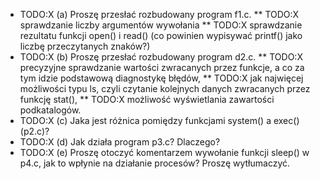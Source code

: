 
* TODO:X (a) Proszę przesłać rozbudowany program f1.c.
** TODO:X sprawdzanie liczby argumentów wywołania
** TODO:X sprawdzanie rezultatu funkcji open() i read() (co powinien wypisywać printf() jako liczbę przeczytanych znaków?)
* TODO:X (b) Proszę przesłać rozbudowany program d2.c.
** TODO:X precyzyjne sprawdzanie wartości zwracanych przez funkcje, a co za tym idzie podstawową diagnostykę błędów,
** TODO:X jak najwięcej możliwości typu ls, czyli czytanie kolejnych danych zwracanych przez funkcję stat(),
** TODO:X  możliwość wyświetlania zawartości podkatalogów.
* TODO:X (c) Jaka jest różnica pomiędzy funkcjami system() a exec() (p2.c)?
* TODO:X (d) Jak działa program p3.c? Dlaczego?
* TODO:X (e) Proszę otoczyć komentarzem wywołanie funkcji sleep() w p4.c, jak to wpłynie na działanie procesów? Proszę wytłumaczyć.
